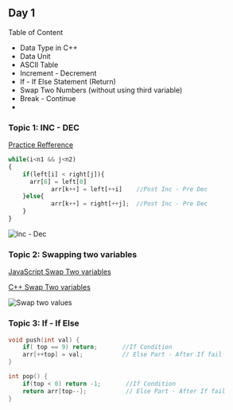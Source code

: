 ## Day 1 

Table of Content
- Data Type in C++
- Data Unit
- ASCII Table
- Increment - Decrement
- If - If Else Statement (Return) 
- Swap Two Numbers (without using third variable)
- Break - Continue
- 

### Topic 1: INC - DEC

[Practice Refference](https://javaconceptoftheday.com/quiz-on-increment-and-decrement-operators/#collapse1)



```javascript
while(i<n1 && j<n2)
{
	if(left[i] < right[j]){
      arr[6] = left[0]
			arr[k++] = left[++i]    //Post Inc - Pre Dec       
	}else{
			arr[k++] = right[++j];  //Post Inc - Pre Dec
	}
}
```
![Inc - Dec](https://d1whtlypfis84e.cloudfront.net/guides/wp-content/uploads/2021/05/16092414/Copy-of-Copy-of-Heading-1-2.png)

### Topic 2: Swapping two variables
[JavaScript Swap Two variables](https://replit.com/@ahaniqbal/Day-1-Swap-two-variables#index.js)

[C++ Swap Two variables](https://replit.com/@ahaniqbal/swap-two-variables#main.cpp)

![Swap two values](https://i1.faceprep.in/Companies-1/swap-two-variables-in-python.png)


### Topic 3: If - If Else

```c++
void push(int val) {
	if( top == 9) return;       //If Condition
	arr[++top] = val;           // Else Part - After If fail
}
```
```c++
int pop() {
	if(top < 0) return -1;       //If Condition
	return arr[top--];           // Else Part - After If fail
}
```

